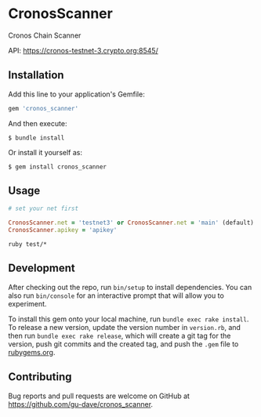 # CronosScanner

Cronos Chain Scanner

API: https://cronos-testnet-3.crypto.org:8545/

## Installation

Add this line to your application's Gemfile:

```ruby
gem 'cronos_scanner'
```

And then execute:

    $ bundle install

Or install it yourself as:

    $ gem install cronos_scanner

## Usage

```ruby
# set your net first

CronosScanner.net = 'testnet3' or CronosScanner.net = 'main' (default)
CronosScanner.apikey = 'apikey'
```

```test
ruby test/*
```

## Development

After checking out the repo, run `bin/setup` to install dependencies. You can also run `bin/console` for an interactive prompt that will allow you to experiment.

To install this gem onto your local machine, run `bundle exec rake install`. To release a new version, update the version number in `version.rb`, and then run `bundle exec rake release`, which will create a git tag for the version, push git commits and the created tag, and push the `.gem` file to [rubygems.org](https://rubygems.org).

## Contributing

Bug reports and pull requests are welcome on GitHub at https://github.com/gu-dave/cronos_scanner.
